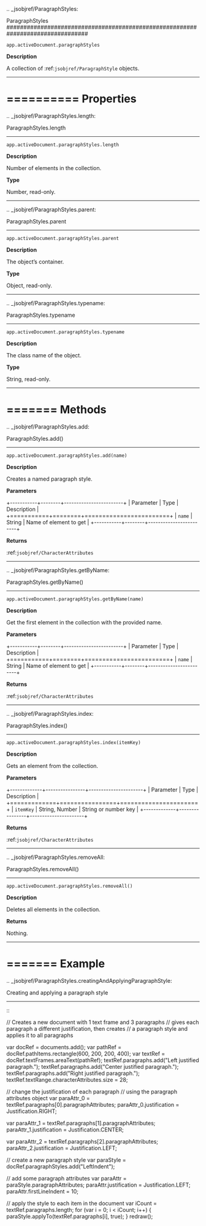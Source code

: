 .. _jsobjref/ParagraphStyles:

ParagraphStyles
################################################################################

``app.activeDocument.paragraphStyles``

**Description**

A collection of :ref:`jsobjref/ParagraphStyle` objects.

----

==========
Properties
==========

.. _jsobjref/ParagraphStyles.length:

ParagraphStyles.length
********************************************************************************

``app.activeDocument.paragraphStyles.length``

**Description**

Number of elements in the collection.

**Type**

Number, read-only.

----

.. _jsobjref/ParagraphStyles.parent:

ParagraphStyles.parent
********************************************************************************

``app.activeDocument.paragraphStyles.parent``

**Description**

The object’s container.

**Type**

Object, read-only.

----

.. _jsobjref/ParagraphStyles.typename:

ParagraphStyles.typename
********************************************************************************

``app.activeDocument.paragraphStyles.typename``

**Description**

The class name of the object.

**Type**

String, read-only.

----

=======
Methods
=======

.. _jsobjref/ParagraphStyles.add:

ParagraphStyles.add()
********************************************************************************

``app.activeDocument.paragraphStyles.add(name)``

**Description**

Creates a named paragraph style.

**Parameters**

+-----------+--------+------------------------+
| Parameter |  Type  |      Description       |
+===========+========+========================+
| ``name``  | String | Name of element to get |
+-----------+--------+------------------------+

**Returns**

:ref:`jsobjref/CharacterAttributes`

----

.. _jsobjref/ParagraphStyles.getByName:

ParagraphStyles.getByName()
********************************************************************************

``app.activeDocument.paragraphStyles.getByName(name)``

**Description**

Get the first element in the collection with the provided name.

**Parameters**

+-----------+--------+------------------------+
| Parameter |  Type  |      Description       |
+===========+========+========================+
| ``name``  | String | Name of element to get |
+-----------+--------+------------------------+

**Returns**

:ref:`jsobjref/CharacterAttributes`

----

.. _jsobjref/ParagraphStyles.index:

ParagraphStyles.index()
********************************************************************************

``app.activeDocument.paragraphStyles.index(itemKey)``

**Description**

Gets an element from the collection.

**Parameters**

+-------------+----------------+----------------------+
|  Parameter  |      Type      |     Description      |
+=============+================+======================+
| ``itemKey`` | String, Number | String or number key |
+-------------+----------------+----------------------+

**Returns**

:ref:`jsobjref/CharacterAttributes`

----

.. _jsobjref/ParagraphStyles.removeAll:

ParagraphStyles.removeAll()
********************************************************************************

``app.activeDocument.paragraphStyles.removeAll()``

**Description**

Deletes all elements in the collection.

**Returns**

Nothing.

----

=======
Example
=======

.. _jsobjref/ParagraphStyles.creatingAndApplyingParagraphStyle:

Creating and applying a paragraph style
********************************************************************************

::

  // Creates a new document with 1 text frame and 3 paragraphs
  // gives each paragraph a different justification, then creates
  // a paragraph style and applies it to all paragraphs

  var docRef = documents.add();
  var pathRef = docRef.pathItems.rectangle(600, 200, 200, 400);
  var textRef = docRef.textFrames.areaText(pathRef);
  textRef.paragraphs.add("Left justified paragraph.");
  textRef.paragraphs.add("Center justified paragraph.");
  textRef.paragraphs.add("Right justified paragraph.");
  textRef.textRange.characterAttributes.size = 28;

  // change the justification of each paragraph
  // using the paragraph attributes object
  var paraAttr_0 = textRef.paragraphs[0].paragraphAttributes;
  paraAttr_0.justification = Justification.RIGHT;

  var paraAttr_1 = textRef.paragraphs[1].paragraphAttributes;
  paraAttr_1.justification = Justification.CENTER;

  var paraAttr_2 = textRef.paragraphs[2].paragraphAttributes;
  paraAttr_2.justification = Justification.LEFT;

  // create a new paragraph style
  var paraStyle = docRef.paragraphStyles.add("LeftIndent");

  // add some paragraph attributes
  var paraAttr = paraStyle.paragraphAttributes;
  paraAttr.justification = Justification.LEFT;
  paraAttr.firstLineIndent = 10;

  // apply the style to each item in the document
  var iCount = textRef.paragraphs.length;
  for (var i = 0; i < iCount; i++) {
    paraStyle.applyTo(textRef.paragraphs[i], true);
  }
  redraw();

